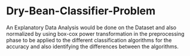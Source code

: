 # Dry-Bean-Classifier-Problem
An Explanatory Data Analysis would be done on the Dataset and also normalized by using box-cox power transformation in the preprocessing phase to be applied to the different classification algorithms for the accuracy and also identifying the differences between the algorithms. 
